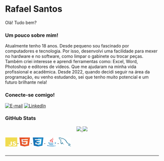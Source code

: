 
# Rafael Santos
Olá! Tudo bem? 

### Um pouco sobre mim!

Atualmente tenho 18 anos. Desde pequeno sou fascinado por computadores e tecnologia. Por isso, desenvolvi uma
facilidade para mexer no hardware e no software, como limpar o gabinete ou
trocar peças. Também criei interesse e aprendi ferramentas como: Excel,
Word, Photoshop e editores de vídeos. Que me ajudaram na minha vida
profissional e acadêmica.
Desde 2022, quando decidi seguir na área da programação, eu venho estudando, sei que tenho muito potencial e um futuro brilhante nela!

### Conecte-se comigo!

[![E-mail](https://img.shields.io/badge/-Email-000?style=for-the-badge&logo=microsoft-outlook&logoColor=E94D5F)](mailto:raafael.cs@gmail.com)
[![LinkedIn](https://img.shields.io/badge/-LinkedIn-000?style=for-the-badge&logo=linkedin&logoColor=30A3DC)](https://www.linkedin.com/in/rafael-costa-316673224/)



### GitHub Stats
<div align="center">
  <a href="https://github.com/raffasantos">
  <img height="155em" src="https://github-readme-stats.vercel.app/api?username=raffasantos&show_icons=true&theme=highcontrast&includ_all_commits=true&count_private=true"/>
  <img height="155em" src="https://github-readme-stats.vercel.app/api/top-langs/?username=raffasantos&layout=compact&langs_count=7&theme=highcontrast"/>
</div>
  <div style="display: inline_block"><br>
  <img align="center" alt="Rafa-Js" height="30" width="40" src="https://raw.githubusercontent.com/devicons/devicon/master/icons/javascript/javascript-plain.svg">
  <img align="center" alt="Rafa-HTML" height="30" width="40" src="https://raw.githubusercontent.com/devicons/devicon/master/icons/html5/html5-original.svg">
  <img align="center" alt="Rafa-CSS" height="30" width="40" src="https://raw.githubusercontent.com/devicons/devicon/master/icons/css3/css3-original.svg">
  <img align="center" alt="Rafa-Java" height="30" width="40" src="https://raw.githubusercontent.com/devicons/devicon/master/icons/java/java-original.svg">
  <img align="center" alt="Rafa-mysql" height="30" width="40" src="https://raw.githubusercontent.com/devicons/devicon/master/icons/mysql/mysql-original.svg">
  
## 


---
